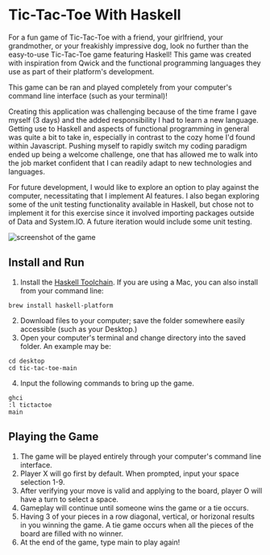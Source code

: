# Tic-Tac-Toe With Haskell

For a fun game of Tic-Tac-Toe with a friend, your girlfriend, your grandmother, or your freakishly impressive dog, look no further than the easy-to-use Tic-Tac-Toe game featuring Haskell! This game was created with inspiration from Qwick and the functional programming languages they use as part of their platform's development.

This game can be ran and played completely from your computer's command line interface (such as your terminal)!

Creating this application was challenging because of the time frame I gave myself (3 days) and the added responsibility I had to learn a new language. Getting use to Haskell and aspects of functional programming in general was quite a bit to take in, especially in contrast to the cozy home I'd found within Javascript. Pushing myself to rapidly switch my coding paradigm ended up being a welcome challenge, one that has allowed me to walk into the job market confident that I can readily adapt to new technologies and languages.

For future development, I would like to explore an option to play against the computer, necessitating that I implement AI features. I also began exploring some of the unit testing functionality available in Haskell, but chose not to implement it for this exercise since it involved importing packages outside of Data and System.IO. A future iteration would include some unit testing.

![screenshot of the game](https://i.ibb.co/tDmwfMs/Haskell-screenshot.png)

## Install and Run

1. Install the [Haskell Toolchain](https://www.haskell.org/downloads/). If you are using a Mac, you can also install from your command line:
```
brew install haskell-platform
```
2. Download files to your computer; save the folder somewhere easily accessible (such as your Desktop.)
3. Open your computer's terminal and change directory into the saved folder. An example may be:
```
cd desktop
cd tic-tac-toe-main
```
4. Input the following commands to bring up the game.
```
ghci
:l tictactoe
main
```
## Playing the Game

1. The game will be played entirely through your computer's command line interface.
2. Player X will go first by default. When prompted, input your space selection 1-9.
3. After verifying your move is valid and applying to the board, player O will have a turn to select a space.
4. Gameplay will continue until someone wins the game or a tie occurs.
5. Having 3 of your pieces in a row diagonal, vertical, or horizonal results in you winning the game. A tie game occurs when all the pieces of the board are filled with no winner.
6. At the end of the game, type main to play again!